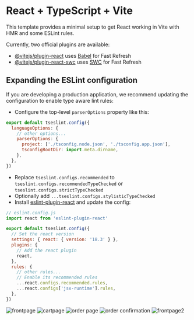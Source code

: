 # React + TypeScript + Vite

This template provides a minimal setup to get React working in Vite with HMR and some ESLint rules.

Currently, two official plugins are available:

- [@vitejs/plugin-react](https://github.com/vitejs/vite-plugin-react/blob/main/packages/plugin-react/README.md) uses [Babel](https://babeljs.io/) for Fast Refresh
- [@vitejs/plugin-react-swc](https://github.com/vitejs/vite-plugin-react-swc) uses [SWC](https://swc.rs/) for Fast Refresh

## Expanding the ESLint configuration

If you are developing a production application, we recommend updating the configuration to enable type aware lint rules:

- Configure the top-level `parserOptions` property like this:

```js
export default tseslint.config({
  languageOptions: {
    // other options...
    parserOptions: {
      project: ['./tsconfig.node.json', './tsconfig.app.json'],
      tsconfigRootDir: import.meta.dirname,
    },
  },
})
```

- Replace `tseslint.configs.recommended` to `tseslint.configs.recommendedTypeChecked` or `tseslint.configs.strictTypeChecked`
- Optionally add `...tseslint.configs.stylisticTypeChecked`
- Install [eslint-plugin-react](https://github.com/jsx-eslint/eslint-plugin-react) and update the config:

```js
// eslint.config.js
import react from 'eslint-plugin-react'

export default tseslint.config({
  // Set the react version
  settings: { react: { version: '18.3' } },
  plugins: {
    // Add the react plugin
    react,
  },
  rules: {
    // other rules...
    // Enable its recommended rules
    ...react.configs.recommended.rules,
    ...react.configs['jsx-runtime'].rules,
  },
})
```



![frontpage](https://github.com/user-attachments/assets/767ec87f-7eeb-4f9c-8df2-c321419e952e)
![cartpage](https://github.com/user-attachments/assets/79108211-c22a-4078-9c33-a1d6aa716feb)
![order page](https://github.com/user-attachments/assets/fe48bf8d-01e0-4e8c-a634-c1231051bb07)
![order confirmation](https://github.com/user-attachments/assets/0e27553d-9d8d-4000-ba08-08ceb2eaa032)
![frontpage2](https://github.com/user-attachments/assets/e89fa200-6bf8-4fab-85df-85da7640c4f9)

